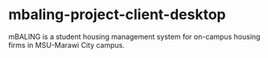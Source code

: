 # mbaling-project-client-desktop
mBALING is a student housing management system for on-campus housing firms in MSU-Marawi City campus.
